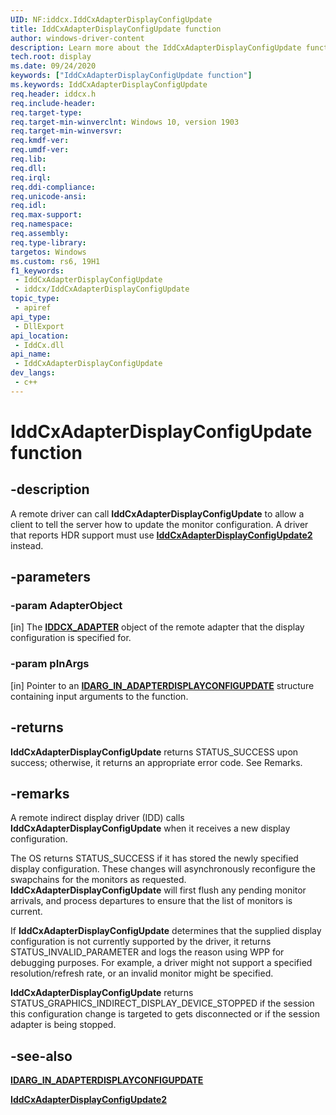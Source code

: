 ```yaml
---
UID: NF:iddcx.IddCxAdapterDisplayConfigUpdate
title: IddCxAdapterDisplayConfigUpdate function
author: windows-driver-content
description: Learn more about the IddCxAdapterDisplayConfigUpdate function.
tech.root: display
ms.date: 09/24/2020
keywords: ["IddCxAdapterDisplayConfigUpdate function"]
ms.keywords: IddCxAdapterDisplayConfigUpdate
req.header: iddcx.h
req.include-header: 
req.target-type: 
req.target-min-winverclnt: Windows 10, version 1903
req.target-min-winversvr: 
req.kmdf-ver: 
req.umdf-ver: 
req.lib: 
req.dll: 
req.irql: 
req.ddi-compliance: 
req.unicode-ansi: 
req.idl: 
req.max-support: 
req.namespace: 
req.assembly: 
req.type-library: 
targetos: Windows
ms.custom: rs6, 19H1
f1_keywords:
 - IddCxAdapterDisplayConfigUpdate
 - iddcx/IddCxAdapterDisplayConfigUpdate
topic_type:
 - apiref
api_type:
 - DllExport
api_location:
 - IddCx.dll
api_name:
 - IddCxAdapterDisplayConfigUpdate
dev_langs:
 - c++
---
```


# IddCxAdapterDisplayConfigUpdate function

## -description

A remote driver can call **IddCxAdapterDisplayConfigUpdate** to allow a client to tell the server how to update the monitor configuration. A driver that reports HDR support must use [**IddCxAdapterDisplayConfigUpdate2**](nf-iddcx-iddcxmonitorupdatemodes2.md) instead.

## -parameters

### -param AdapterObject

[in] The [**IDDCX_ADAPTER**](/windows-hardware/drivers/display/iddcx-objects) object of the remote adapter that the display configuration is specified for.

### -param pInArgs

[in] Pointer to an [**IDARG_IN_ADAPTERDISPLAYCONFIGUPDATE**](ns-iddcx-idarg_in_adapterdisplayconfigupdate.md) structure containing input arguments to the function.

## -returns

**IddCxAdapterDisplayConfigUpdate** returns STATUS_SUCCESS upon success; otherwise, it returns an appropriate error code. See Remarks.

## -remarks

A remote indirect display driver (IDD) calls **IddCxAdapterDisplayConfigUpdate** when it receives a new display configuration.

The OS returns STATUS_SUCCESS if it has stored the newly specified display configuration. These changes will asynchronously reconfigure the swapchains for the monitors as requested. **IddCxAdapterDisplayConfigUpdate** will first flush any pending monitor arrivals, and process departures to ensure that the list of monitors is current.

If **IddCxAdapterDisplayConfigUpdate** determines that the supplied display configuration is not currently supported by the driver, it returns STATUS_INVALID_PARAMETER and logs the reason using WPP for debugging purposes. For example, a driver might not support a specified resolution/refresh rate, or an invalid monitor might be specified.

**IddCxAdapterDisplayConfigUpdate** returns STATUS_GRAPHICS_INDIRECT_DISPLAY_DEVICE_STOPPED if the session this configuration change is targeted to gets disconnected or if the session adapter is being stopped.

## -see-also

[**IDARG_IN_ADAPTERDISPLAYCONFIGUPDATE**](ns-iddcx-idarg_in_adapterdisplayconfigupdate.md)

[**IddCxAdapterDisplayConfigUpdate2**](nf-iddcx-iddcxmonitorupdatemodes2.md)
